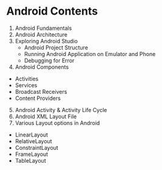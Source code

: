 # Android Contents
1. Android Fundamentals
2. Android Architecture
3. Exploring Android Studio
   - Android Project Structure
   - Running Android Application on Emulator and Phone
   - Debugging for Error
4. Android Components
  - Activities
  - Services
  - Broadcast Receivers
  - Content Providers
5. Android Activity & Activity Life Cycle
6. Android XML Layout File
7. Various Layout options in Android
  - LinearLayout
  - RelativeLayout
  - ConstraintLayout
  - FrameLayout
  - TableLayout
  
